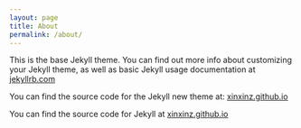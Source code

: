 ```yaml
---
layout: page
title: About
permalink: /about/
---
```


This is the base Jekyll theme. You can find out more info about customizing your Jekyll theme, as well as basic Jekyll usage documentation at [jekyllrb.com](http://jekyllrb.com/)

You can find the source code for the Jekyll new theme at:
[xinxinz.github.io](https://github.com/xinxinz/xinxinz.github.io)

You can find the source code for Jekyll at
[xinxinz.github.io](https://github.com/xinxinz/xinxinz.github.io)
